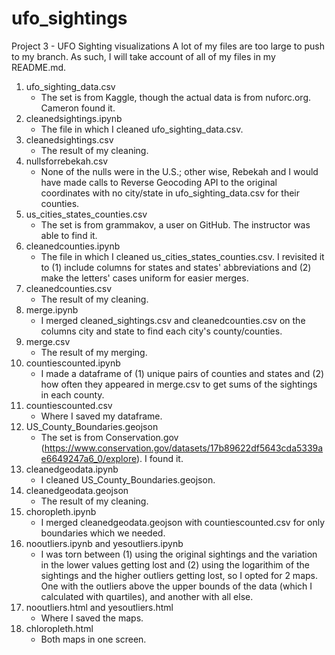 # ufo_sightings
Project 3 - UFO Sighting visualizations
A lot of my files are too large to push to my branch. As such, I will take account of all of my files in my README.md.
1. ufo_sighting_data.csv
    - The set is from Kaggle, though the actual data is from nuforc.org. Cameron found it.
2. cleanedsightings.ipynb
    - The file in which I cleaned ufo_sighting_data.csv.
3. cleanedsightings.csv
    - The result of my cleaning.
4. nullsforrebekah.csv
    - None of the nulls were in the U.S.; other wise, Rebekah and I would have made calls to Reverse Geocoding API to the original coordinates with no city/state in ufo_sighting_data.csv for their counties.
5. us_cities_states_counties.csv
    - The set is from grammakov, a user on GitHub. The instructor was able to find it.
6. cleanedcounties.ipynb
    - The file in which I cleaned us_cities_states_counties.csv. I revisited it to (1) include columns for states and states' abbreviations and (2) make the letters' cases uniform for easier merges.
7. cleanedcounties.csv
    - The result of my cleaning.
8. merge.ipynb
    - I merged cleaned_sightings.csv and cleanedcounties.csv on the columns city and state to find each city's county/counties.
9. merge.csv
    - The result of my merging.
10. countiescounted.ipynb
    - I made a dataframe of (1) unique pairs of counties and states and (2) how often they appeared in merge.csv to get sums of the sightings in each county.
11. countiescounted.csv
    - Where I saved my dataframe.
12. US_County_Boundaries.geojson
    - The set is from Conservation.gov (https://www.conservation.gov/datasets/17b89622df5643cda5339ae6649247a6_0/explore). I found it.
13. cleanedgeodata.ipynb
    - I cleaned US_County_Boundaries.geojson.
14. cleanedgeodata.geojson
    - The result of my cleaning.
15. choropleth.ipynb
    - I merged cleanedgeodata.geojson with countiescounted.csv for only boundaries which we needed.
16. nooutliers.ipynb and yesoutliers.ipynb
    - I was torn between (1) using the original sightings and the variation in the lower values getting lost and (2) using the logarithim of the sightings and the higher outliers getting lost, so I opted for 2 maps. One with the outliers above the upper bounds of the data (which I calculated with quartiles), and another with all else.
17. nooutliers.html and yesoutliers.html
    - Where I saved the maps.
18. chloropleth.html
    - Both maps in one screen.